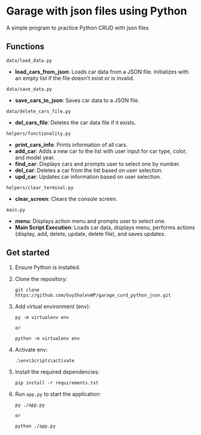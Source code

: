 # Garage with json files using Python

A simple program to practice Python CRUD with json files

## Functions

`data/load_data.py`

- **load_cars_from_json**: Loads car data from a JSON file. Initializes with an empty list if the file doesn't exist or is invalid.

`data/save_data.py`

- **save_cars_to_json**: Saves car data to a JSON file.

`data/delete_cars_file.py`

- **del_cars_file**: Deletes the car data file if it exists.

`helpers/functionality.py`

- **print_cars_info**: Prints information of all cars.
- **add_car**: Adds a new car to the list with user input for car type, color, and model year.
- **find_car**: Displays cars and prompts user to select one by number.
- **del_car**: Deletes a car from the list based on user selection.
- **upd_car**: Updates car information based on user selection.

`helpers/clear_terminal.py`

- **clear_screen**: Clears the console screen.

`main.py`

- **menu**: Displays action menu and prompts user to select one.
- **Main Script Execution**: Loads car data, displays menu, performs actions (display, add, delete, update, delete file), and saves updates.

## Get started

1. Ensure Python is installed.
2. Clone the repository:
   ```
   git clone https://github.com/GuyShalevWP/garage_curd_python_json.git
   ```
3. Add virtual environment (env):

   ```
   py -m virtualenv env
   ```

   `or`

   ```
   python -m virtualenv env
   ```

4. Activate env:
   ```
   .\env\Scripts\activate
   ```
5. Install the required dependencies:
   ```
   pip install -r requirements.txt
   ```
6. Run `app.py` to start the application:

   ```
   py ./app.py
   ```

   `or`

   ```
   python ./app.py
   ```
